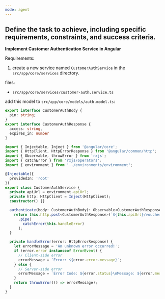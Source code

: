 ```yaml
---
mode: agent
---
```

Define the task to achieve, including specific requirements, constraints, and success criteria.
---
**Implement Customer Authentication Service in Angular**

Requirements:
1. create a new service named `CustomerAuthService` in the `src/app/core/services` directory.


files: 
- `src/app/core/services/customer-auth.service.ts`

add this model to `src/app/core/models/auth.model.ts`:
```typescript
export interface CustomerAuthBody {
  pin: string;
}
export interface CustomerAuthResponse {
  access: string,
  expires_in: number
}
```



```typescript
import { Injectable, Inject } from '@angular/core';
import { HttpClient, HttpErrorResponse } from '@angular/common/http';
import { Observable, throwError } from 'rxjs';
import { catchError } from 'rxjs/operators';
import { environment } from '../environments/environment';

@Injectable({
  providedIn: 'root'
})
export class CustomerAuthService {
  private apiUrl = environment.apiUrl;
  private http: HttpClient = Inject(HttpClient);
  constructor() {}

  authenticate(body: CustomerAuthBody): Observable<CustomerAuthResponse> {
    return this.http.post<CustomerAuthResponse>(`${this.apiUrl}/vouchers/customers/login`, body)
      .pipe(
        catchError(this.handleError)
      );
  }

  private handleError(error: HttpErrorResponse) {
    let errorMessage = 'An unknown error occurred!';
    if (error.error instanceof ErrorEvent) {
      // Client-side error
      errorMessage = `Error: ${error.error.message}`;
    } else {
      // Server-side error
      errorMessage = `Error Code: ${error.status}\nMessage: ${error.message}`;
    }
    return throwError(() => errorMessage);
  }
}
```